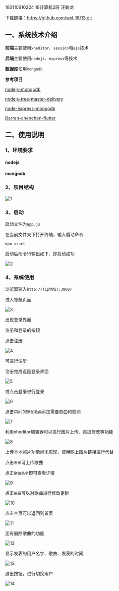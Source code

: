 180110910224  18计算机2班 汪新龙 

下载链接：https://github.com/wxl-16/13.git
## 一、系统技术介绍

**前端**主要使用`xheditor`、`session`和`ejs`技术

**后端**主要使用`nodejs`、`express`等技术

**数据库**使用`mongodb`

**参考项目**

[nodejs-mongodb](https://github.com/mr-xkk/nodejs-mongodb-)

[nodejs-tree-master-delivery](https://github.com/sous-chefs/nodejs/tree/master/.delivery)

[node-express-mongodb](https://github.com/geekxia/node-express-mongodb)

[Darren-chenchen-flutter](https://github.com/Darren-chenchen/flutter_flowermusic)

## 二、使用说明

### 1、环境要求

#### nodejs

#### mongodb

### 2、项目结构

![1](/home/wxl/project/public/images/1.png)

### 3、启动

启动文件为`app.js`

在当前文件夹下打开终端，输入启动命令

```shell
npm start
```

启动后命令行输出如下，即启动成功

![2](/home/wxl/project/public/images/2.png)

### 4、系统使用

浏览器输入`http://(ip地址):3000/`

进入导航页面

![3](/home/wxl/project/public/images/3.png)

出现登录界面

注册和登录的按钮

点击注册

![4](/home/wxl/project/public/images/4.png)



可进行注册

注册完成返回登录界面

![5](/home/wxl/project/public/images/5.png)

或点击登录进行登录

![6](/home/wxl/project/public/images/6.png)

点击中间的`添加歌曲`添加需要歌曲和歌词

![7](/home/wxl/project/public/images/7.png)

利用xheditor编辑器可以进行图片上传、自提修改等功能

![8](/home/wxl/project/public/images/8.png)

上传本地照片功能尚未实现，使用网上图片链接进行代替

点击`发布`可上传歌曲

点击`歌曲名字`即可查看详情

![9](/home/wxl/project/public/images/9.png)

点击`编辑`可以对歌曲进行修改更新

![10](/home/wxl/project/public/images/10.png)



点击主页可以返回到首页

![11](/home/wxl/project/public/images/11.png)

还有删除歌曲的功能

![12](/home/wxl/project/public/images/12.png)





显示发表的用户名字、歌曲、发表的时间

![13](/home/wxl/project/public/images/13.png)



退出按钮，进行切换用户

![14](/home/wxl/project/public/images/14.png)